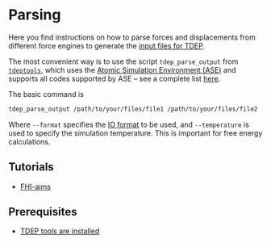 Parsing
===

Here you find instructions on how to parse forces and displacements from different force engines to generate the [input files for TDEP](http://ollehellman.github.io/page/files.html).

The most convenient way is to use the script `tdep_parse_output` from [`tdeptools`](https://github.com/flokno/tools.tdep), which uses the [Atomic Simulation Environment (ASE)](https://wiki.fysik.dtu.dk/ase/index.html) and supports all codes supported by ASE – see a complete list [here](https://wiki.fysik.dtu.dk/ase/ase/io/io.html#ase.io.read).

The basic command is

```bash
tdep_parse_output /path/to/your/files/file1 /path/to/your/files/file2 ... --format FORMAT --temperature TEMPERATURE
```

Where `--format` specifies the [IO format](https://wiki.fysik.dtu.dk/ase/ase/io/io.html#ase.io.read) to be used, and `--temperature` is used to specify the simulation temperature. This is important for free energy calculations.

## Tutorials

- [FHI-aims](./FHI-aims/)

## Prerequisites

- [TDEP tools are installed](https://github.com/flokno/tools.tdep)
